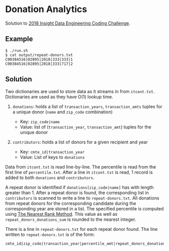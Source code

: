 # Donation Analytics

Solution to [2018 Insight Data Engineering Coding Challenge](https://github.com/InsightDataScience/donation-analytics).

## Example
~~~~
$ ./run.sh
$ cat output/repeat-donors.txt
C00384516|02895|2018|333|333|1
C00384516|02895|2018|333|717|2
~~~~

## Solution
Two dictionaries are used to store data as it streams in from `itcont.txt`.  Dictionaries are used as they have O(1) lookup time.

1. `donations`: holds a list of `transaction_years`, `transaction_amts` tuples for a unique donor (`name` and `zip_code` combination)
	* Key: `zip_code|name`
	* Value: list of (`transaction_year`, `transaction_amt`) tuples for the unique donor

2. `contributors`: holds a list of donors for a given recipient and year
	* Key: `cmte_id|transaction_year`
	* Value: List of keys to `donations`

Data from `itcont.txt` is read line-by-line.  The percentile is read from the first line of `percentile.txt`.  After a line in `itcont.txt` is read, 1 record is added to both `donations` and `contributors`.

A repeat donor is identified if `donations[zip_code|name]` has with length greater than 1.  After a repeat donor is found, the corresponding list in `contributors` is scanned to write a line to `repeat-donors.txt`.  All donations from repeat donors for the corresponding candidate during the corresponding year are stored in a list.  The specified percentile is computed using [The Nearest Rank Method](https://en.wikipedia.org/wiki/Percentile#The_nearest-rank_method).  This value as well as `repeat_donors_donations_sum` is rounded to the nearest integer.

There is a line in `repeat-donors.txt` for each repeat donor found.  The line written to `repeat-donors.txt` is of the form:

~~~~
cmte_id|zip_code|transaction_year|percentile_amt|repeat_donors_donations_sum|number_of_repeat_donors
~~~~
